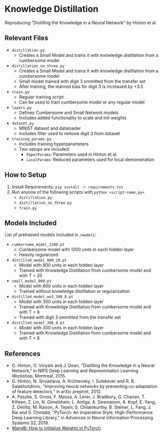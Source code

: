 # Knowledge Distillation

Reproducing “Distilling the Knowledge in a Neural Network” by Hinton et al.

## Relevant Files
- `distillation.py`
    - Creates a Small Model and trains it with knowledge distillation from a cumbersome model
- `distillation_no_three.py`
    - Creates a Small Model and trains it with knowledge distillation from a cumbersome model
    - Small model trained with digit 3 ommitted from the transfer set
    - After training, the learned bias for digit 3 is increased by +3.5
- `train.py`
    - Regular training script
    - Can be used to train cumbersome model or any regular model
- `layers.py`
    - Defines Cumbersome and Small Network models
    - Includes added functionality to scale and init weights
- `dataset.py`
    - MNIST dataset and dataloader
    - Includes filter used to remove digit 3 from dataset
- `training_params.py`
    - Includes training hyperparameters
    - Two setups are included:
        - `PaperParams`: Parameters used in Hinton et al.
        - `LocalParams`: Reduced parameters used for local demonstration

## How to Setup
1. Install Requirements: `pip install -r requirements.txt`
2. Run anyone of the following scripts with `python <script-name.py>`
    - `distillation.py`
    - `distillation_no_three.py`
    - `train.py`

## Models Included
List of pretrained models included in `/models`:
- `cumbersome_model_1200.pt`
    - Cumbersome model with 1200 units in each hidden layer
    - Heavily regularized
- `distilled_model_800_20.pt`
    - Model with 800 units in each hidden layer
    - Trained with Knowledge Distillation from cumbersome model and with T = 20
- `small_model_800.pt`
    - Model with 800 units in each hidden layer
    - Trained without knowledge distillation or regularization
- `distilled_model_wo3_300_8.pt`
    - Model with 300 units in each hidden layer
    - Trained with Knowledge Distillation from cumbersome model and with T = 8
    - Trained with digit 3 ommitted from the transfer set
- `distilled_model_300_8.pt`
    - Model with 300 units in each hidden layer
    - Trained with Knowledge Distillation from cumbersome model and with T = 8

## References
- G. Hinton, O. Vinyals and J. Dean, "Distilling the Knowledge in a Neural Network," in NIPS Deep Learning and Representation Learning Workshop, Montreal, 2015.
- G. Hinton, N. Srivastava, A. Krizhevsky, I. Sutskever and R. R. Salakhutdinov, "Improving neural networks by preventing co-adaptation of feature detectors," in arXiv preprint, 2012. 
- A. Paszke, S. Gross, F. Massa, A. Lerer, J. Bradbury, G. Chanan, T. Killeen, Z. Lin, N. Gimelshein, L. Antiga, A. Desmaison, A. Kopf, E. Yang, Z. DeVito, M. Raison, A. Tejani, S. Chilamkurthy, B. Steiner, L. Fang, J. Bai and S. Chintala, "PyTorch: An Imperative Style, High-Performance Deep Learning Library," in Advances in Neural Information Processing Systems 32, 2019.
- [WandB: How to Initialize Weights in PyTorch](https://wandb.ai/wandb_fc/tips/reports/How-to-Initialize-Weights-in-PyTorch--VmlldzoxNjcwOTg1)